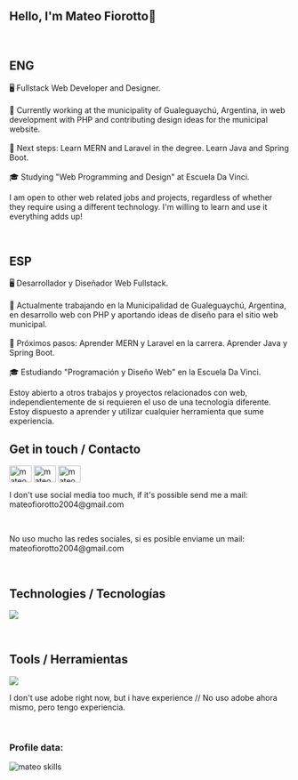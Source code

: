 ## Hello, I'm Mateo Fiorotto👋

<br>

## ENG
🖥️ Fullstack Web Developer and Designer.
<br>
<br>
💼 Currently working at the municipality of Gualeguaychú, Argentina, in web development with PHP and contributing design ideas for the municipal website.
<br>
<br>
🌱 Next steps: Learn MERN and Laravel in the degree. Learn Java and Spring Boot.
<br>
<br>
🎓 Studying "Web Programming and Design" at Escuela Da Vinci.

I am open to other web related jobs and projects, regardless of whether they require using a different technology. I'm willing to learn and use it everything adds up!

<br>

## ESP
🖥️ Desarrollador y Diseñador Web Fullstack.
<br>
<br>
💼 Actualmente trabajando en la Municipalidad de Gualeguaychú, Argentina, en desarrollo web con PHP y aportando ideas de diseño para el sitio web municipal.
<br>
<br>
🌱 Próximos pasos: Aprender MERN y Laravel en la carrera. Aprender Java y Spring Boot.
<br>
<br>
🎓 Estudiando "Programación y Diseño Web" en la Escuela Da Vinci.

Estoy abierto a otros trabajos y proyectos relacionados con web, independientemente de si requieren el uso de una tecnología diferente. Estoy dispuesto a aprender y utilizar cualquier herramienta que sume experiencia.

<h2 align="left">Get in touch / Contacto</h2>
<p align="left">
  <a href="https://www.linkedin.com/in/mateo-fiorotto/" target="_blank"><img align="center"
      src="https://raw.githubusercontent.com/rahuldkjain/github-profile-readme-generator/master/src/images/icons/Social/linked-in-alt.svg"
      alt="mateo fiorotto linkedin" height="30" width="40" /></a>
  <a href="https://instagram.com/mateo.fiorotto_" target="_blank"><img align="center"
      src="https://raw.githubusercontent.com/rahuldkjain/github-profile-readme-generator/master/src/images/icons/Social/instagram.svg"
      alt="mateo.fiorotto_ instagram" height="30" width="40" /></a>
 <a href="https://x.com/mateo_fiorotto_" target="_blank"><img align="center"
      src="https://raw.githubusercontent.com/rahuldkjain/github-profile-readme-generator/master/src/images/icons/Social/twitter.svg"
      alt="mateo_fiorotto_ X / Twitter" height="30" width="40" /></a>
</p>
<p>I don't use social media too much, if it's possible send me a mail: mateofiorotto2004@gmail.com</p>
<br>
<p>No uso mucho las redes sociales, si es posible enviame un mail: mateofiorotto2004@gmail.com</p>

<br>

<h2 align="left">Technologies / Tecnologías</h2>
<p class="technologies" align="left">
  <a href="https://skillicons.dev">
    <img src="https://skillicons.dev/icons?i=html,css,js,bootstrap,tailwind,sass,mysql,php,git,vue,laravel" />
  </a>
</p>

<br>

<h2 align="left">Tools / Herramientas</h2>
<p class="tools" align="left">
  <a href="https://skillicons.dev">
    <img src="https://skillicons.dev/icons?i=vscode,ai,ae,pr,photoshop,figma,notion" />
  </a>
</p>
<p>I don't use adobe right now, but i have experience // No uso adobe ahora mismo, pero tengo experiencia.</p>

<br>

<h3>Profile data:</h3>
<p><img align="center"
    src="https://github-readme-stats.vercel.app/api/top-langs/?username=mateofiorotto&layout=pie&theme=transparent"
    alt="mateo skills" /></p>
<br>

